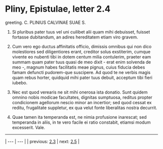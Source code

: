 # Pliny, Epistulae, letter 2.4

greeting. C. PLINIUS CALVINAE SUAE S.



1. Si pluribus pater tuus vel uni cuilibet alii quam mihi debuisset, fuisset fortasse dubitandum, an adires hereditatem etiam viro gravem.



2. Cum vero ego ductus affinitatis officio, dimissis omnibus qui non dico molestiores sed diligentiores erant, creditor solus exstiterim, cumque vivente eo nubenti tibi in dotem centum milia contulerim, praeter eam summam quam pater tuus quasi de meo dixit - erat enim solvenda de meo -, magnum habes facilitatis meae pignus, cuius fiducia debes famam defuncti pudorem-que suscipere. Ad quod te ne verbis magis quam rebus horter, quidquid mihi pater tuus debuit, acceptum tibi fieri iubebo.



3. Nec est quod verearis ne sit mihi onerosa ista donatio. Sunt quidem omnino nobis modicae facultates, dignitas sumptuosa, reditus propter condicionem agellorum nescio minor an incertior; sed quod cessat ex reditu, frugalitate suppletur, ex qua velut fonte liberalitas nostra decurrit.



4. Quae tamen ita temperanda est, ne nimia profusione inarescat; sed temperanda in aliis, in te vero facile ei ratio constabit, etiamsi modum excesserit. Vale.



---

| --- | --- |
| previous: [2.3](../2.3/) | next: [2.5](../2.5/) |